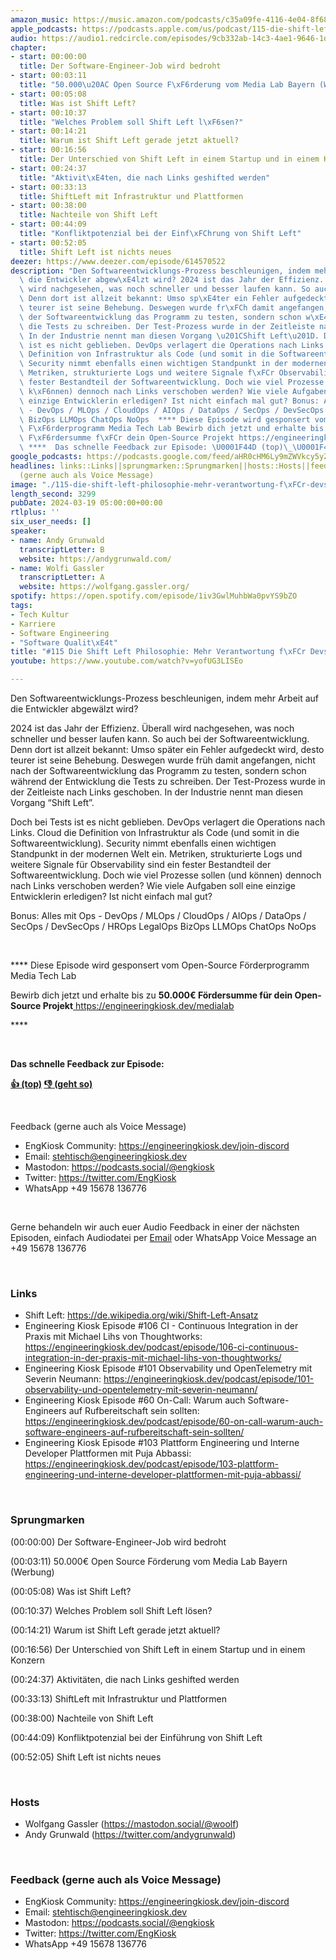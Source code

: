 ```yaml
---
amazon_music: https://music.amazon.com/podcasts/c35a09fe-4116-4e04-8f68-77d61b112e46/episodes/d59eb116-86f3-427d-9ed4-33b2f08aae19/engineering-kiosk-115-die-shift-left-philosophie-mehr-verantwortung-f%C3%BCr-devs
apple_podcasts: https://podcasts.apple.com/us/podcast/115-die-shift-left-philosophie-mehr-verantwortung-f%C3%BCr-devs/id1603082924?i=1000649662758&uo=4
audio: https://audio1.redcircle.com/episodes/9cb332ab-14c3-4ae1-9646-1dbc497bc152/stream.mp3
chapter:
- start: 00:00:00
  title: Der Software-Engineer-Job wird bedroht
- start: 00:03:11
  title: "50.000\u20AC Open Source F\xF6rderung vom Media Lab Bayern (Werbung)"
- start: 00:05:08
  title: Was ist Shift Left?
- start: 00:10:37
  title: "Welches Problem soll Shift Left l\xF6sen?"
- start: 00:14:21
  title: Warum ist Shift Left gerade jetzt aktuell?
- start: 00:16:56
  title: Der Unterschied von Shift Left in einem Startup und in einem Konzern
- start: 00:24:37
  title: "Aktivit\xE4ten, die nach Links geshifted werden"
- start: 00:33:13
  title: ShiftLeft mit Infrastruktur und Plattformen
- start: 00:38:00
  title: Nachteile von Shift Left
- start: 00:44:09
  title: "Konfliktpotenzial bei der Einf\xFChrung von Shift Left"
- start: 00:52:05
  title: Shift Left ist nichts neues
deezer: https://www.deezer.com/episode/614570522
description: "Den Softwareentwicklungs-Prozess beschleunigen, indem mehr Arbeit auf\
  \ die Entwickler abgew\xE4lzt wird? 2024 ist das Jahr der Effizienz. \xDCberall\
  \ wird nachgesehen, was noch schneller und besser laufen kann. So auch bei der Softwareentwicklung.\
  \ Denn dort ist allzeit bekannt: Umso sp\xE4ter ein Fehler aufgedeckt wird, desto\
  \ teurer ist seine Behebung. Deswegen wurde fr\xFCh damit angefangen, nicht nach\
  \ der Softwareentwicklung das Programm zu testen, sondern schon w\xE4hrend der Entwicklung\
  \ die Tests zu schreiben. Der Test-Prozess wurde in der Zeitleiste nach Links geschoben.\
  \ In der Industrie nennt man diesen Vorgang \u201CShift Left\u201D. Doch bei Tests\
  \ ist es nicht geblieben. DevOps verlagert die Operations nach Links. Cloud die\
  \ Definition von Infrastruktur als Code (und somit in die Softwareentwicklung).\
  \ Security nimmt ebenfalls einen wichtigen Standpunkt in der modernen Welt ein.\
  \ Metriken, strukturierte Logs und weitere Signale f\xFCr Observability sind ein\
  \ fester Bestandteil der Softwareentwicklung. Doch wie viel Prozesse sollen (und\
  \ k\xF6nnen) dennoch nach Links verschoben werden? Wie viele Aufgaben soll eine\
  \ einzige Entwicklerin erledigen? Ist nicht einfach mal gut? Bonus: Alles mit Ops\
  \ - DevOps / MLOps / CloudOps / AIOps / DataOps / SecOps / DevSecOps / HROps LegalOps\
  \ BizOps LLMOps ChatOps NoOps  **** Diese Episode wird gesponsert vom Open-Source\
  \ F\xF6rderprogramm Media Tech Lab Bewirb dich jetzt und erhalte bis zu 50.000\u20AC\
  \ F\xF6rdersumme f\xFCr dein Open-Source Projekt https://engineeringkiosk.dev/medialab\
  \ ****  Das schnelle Feedback zur Episode: \U0001F44D (top)\_\U0001F44E (geht so)"
google_podcasts: https://podcasts.google.com/feed/aHR0cHM6Ly9mZWVkcy5yZWRjaXJjbGUuY29tLzBlY2ZkZmQ3LWZkYTEtNGMzZC05NTE1LTQ3NjcyN2Y5ZGY1ZQ/episode/NDRiZTY3MzctZmQ0ZS00NjBhLThkNDYtZWQwYWVlOGNhZWEy?sa=X&ved=2ahUKEwj_5eiSy_-EAxUKpokEHVhuA6UQkfYCegQIARAF
headlines: links::Links||sprungmarken::Sprungmarken||hosts::Hosts||feedback-gerne-auch-als-voice-message::Feedback
  (gerne auch als Voice Message)
image: "./115-die-shift-left-philosophie-mehr-verantwortung-f\xFCr-devs.jpg"
length_second: 3299
pubDate: 2024-03-19 05:00:00+00:00
rtlplus: ''
six_user_needs: []
speaker:
- name: Andy Grunwald
  transcriptLetter: B
  website: https://andygrunwald.com/
- name: Wolfi Gassler
  transcriptLetter: A
  website: https://wolfgang.gassler.org/
spotify: https://open.spotify.com/episode/1iv3GwlMuhbWa0pvYS9bZO
tags:
- Tech Kultur
- Karriere
- Software Engineering
- "Software Qualit\xE4t"
title: "#115 Die Shift Left Philosophie: Mehr Verantwortung f\xFCr Devs"
youtube: https://www.youtube.com/watch?v=yofUG3LISEo

---
```

<p>Den Softwareentwicklungs-Prozess beschleunigen, indem mehr Arbeit auf die Entwickler abgewälzt wird?</p><p>2024 ist das Jahr der Effizienz. Überall wird nachgesehen, was noch schneller und besser laufen kann. So auch bei der Softwareentwicklung. Denn dort ist allzeit bekannt: Umso später ein Fehler aufgedeckt wird, desto teurer ist seine Behebung. Deswegen wurde früh damit angefangen, nicht nach der Softwareentwicklung das Programm zu testen, sondern schon während der Entwicklung die Tests zu schreiben. Der Test-Prozess wurde in der Zeitleiste nach Links geschoben. In der Industrie nennt man diesen Vorgang “Shift Left”.</p><p>Doch bei Tests ist es nicht geblieben. DevOps verlagert die Operations nach Links. Cloud die Definition von Infrastruktur als Code (und somit in die Softwareentwicklung). Security nimmt ebenfalls einen wichtigen Standpunkt in der modernen Welt ein. Metriken, strukturierte Logs und weitere Signale für Observability sind ein fester Bestandteil der Softwareentwicklung. Doch wie viel Prozesse sollen (und können) dennoch nach Links verschoben werden? Wie viele Aufgaben soll eine einzige Entwicklerin erledigen? Ist nicht einfach mal gut?</p><p>Bonus: Alles mit Ops - DevOps / MLOps / CloudOps / AIOps / DataOps / SecOps / DevSecOps / HROps LegalOps BizOps LLMOps ChatOps NoOps</p><p><br></p><p>**** Diese Episode wird gesponsert vom Open-Source Förderprogramm Media Tech Lab</p><p>Bewirb dich jetzt und erhalte bis zu <strong>50.000€ Fördersumme für dein Open-Source Projekt</strong><a href="https://www.media-lab.de/de/media-tech-lab" rel="nofollow"> </a><a href="https://engineeringkiosk.dev/medialab">https://engineeringkiosk.dev/medialab</a></p><p>****</p><p><br></p><p><strong>Das schnelle Feedback zur Episode:</strong></p><p><a href="https://api.openpodcast.dev/feedback/115/upvote" rel="nofollow"><strong>👍 (top)</strong></a><strong> </strong><a href="https://api.openpodcast.dev/feedback/115/downvote" rel="nofollow"><strong>👎 (geht so)</strong></a></p><p><br></p><p>Feedback (gerne auch als Voice Message)</p><ul><li>EngKiosk Community: <a href="https://engineeringkiosk.dev/join-discord">https://engineeringkiosk.dev/join-discord</a> </li><li>Email: <a href="mailto:stehtisch@engineeringkiosk.dev" rel="nofollow">stehtisch@engineeringkiosk.dev</a></li><li>Mastodon: <a href="https://podcasts.social/@engkiosk" rel="nofollow">https://podcasts.social/@engkiosk</a></li><li>Twitter: <a href="https://twitter.com/EngKiosk" rel="nofollow">https://twitter.com/EngKiosk</a></li><li>WhatsApp +49 15678 136776</li></ul><p><br></p><p>Gerne behandeln wir auch euer Audio Feedback in einer der nächsten Episoden, einfach Audiodatei per <a href="https://engineeringkiosk.dev/kontakt/">Email</a> oder WhatsApp Voice Message an +49 15678 136776</p><p><br></p><h3 id="links">Links</h3><ul><li>Shift Left: <a href="https://de.wikipedia.org/wiki/Shift-Left-Ansatz" rel="nofollow">https://de.wikipedia.org/wiki/Shift-Left-Ansatz</a></li><li>Engineering Kiosk Episode #106 CI - Continuous Integration in der Praxis mit Michael Lihs von Thoughtworks: <a href="https://engineeringkiosk.dev/podcast/episode/106-ci-continuous-integration-in-der-praxis-mit-michael-lihs-von-thoughtworks/">https://engineeringkiosk.dev/podcast/episode/106-ci-continuous-integration-in-der-praxis-mit-michael-lihs-von-thoughtworks/</a></li><li>Engineering Kiosk Episode #101 Observability und OpenTelemetry mit Severin Neumann: <a href="https://engineeringkiosk.dev/podcast/episode/101-observability-und-opentelemetry-mit-severin-neumann/">https://engineeringkiosk.dev/podcast/episode/101-observability-und-opentelemetry-mit-severin-neumann/</a></li><li>Engineering Kiosk Episode #60 On-Call: Warum auch Software-Engineers auf Rufbereitschaft sein sollten: <a href="https://engineeringkiosk.dev/podcast/episode/60-on-call-warum-auch-software-engineers-auf-rufbereitschaft-sein-sollten/">https://engineeringkiosk.dev/podcast/episode/60-on-call-warum-auch-software-engineers-auf-rufbereitschaft-sein-sollten/</a></li><li>Engineering Kiosk Episode #103 Plattform Engineering und Interne Developer Plattformen mit Puja Abbassi: <a href="https://engineeringkiosk.dev/podcast/episode/103-plattform-engineering-und-interne-developer-plattformen-mit-puja-abbassi/">https://engineeringkiosk.dev/podcast/episode/103-plattform-engineering-und-interne-developer-plattformen-mit-puja-abbassi/</a></li></ul><p><br></p><h3 id="sprungmarken">Sprungmarken</h3><p>(00:00:00) Der Software-Engineer-Job wird bedroht</p><p>(00:03:11) 50.000€ Open Source Förderung vom Media Lab Bayern (Werbung)</p><p>(00:05:08) Was ist Shift Left?</p><p>(00:10:37) Welches Problem soll Shift Left lösen?</p><p>(00:14:21) Warum ist Shift Left gerade jetzt aktuell?</p><p>(00:16:56) Der Unterschied von Shift Left in einem Startup und in einem Konzern</p><p>(00:24:37) Aktivitäten, die nach Links geshifted werden</p><p>(00:33:13) ShiftLeft mit Infrastruktur und Plattformen</p><p>(00:38:00) Nachteile von Shift Left</p><p>(00:44:09) Konfliktpotenzial bei der Einführung von Shift Left</p><p>(00:52:05) Shift Left ist nichts neues</p><p><br></p><h3 id="hosts">Hosts</h3><ul><li>Wolfgang Gassler (<a href="https://mastodon.social/@woolf" rel="nofollow">https://mastodon.social/@woolf</a>)</li><li>Andy Grunwald (<a href="https://twitter.com/andygrunwald" rel="nofollow">https://twitter.com/andygrunwald</a>)</li></ul><p><br></p><h3 id="feedback-gerne-auch-als-voice-message">Feedback (gerne auch als Voice Message)</h3><ul><li>EngKiosk Community: <a href="https://engineeringkiosk.dev/join-discord">https://engineeringkiosk.dev/join-discord</a> </li><li>Email: <a href="mailto:stehtisch@engineeringkiosk.dev" rel="nofollow">stehtisch@engineeringkiosk.dev</a></li><li>Mastodon: <a href="https://podcasts.social/@engkiosk" rel="nofollow">https://podcasts.social/@engkiosk</a></li><li>Twitter: <a href="https://twitter.com/EngKiosk" rel="nofollow">https://twitter.com/EngKiosk</a></li><li>WhatsApp +49 15678 136776</li></ul>